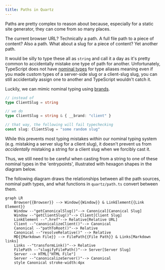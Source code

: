 ```yaml
---
title: Paths in Quartz
---
```


Paths are pretty complex to reason about because, especially for a static site generator, they can come from so many places.

The current browser URL? Technically a path. A full file path to a piece of content? Also a path. What about a slug for a piece of content? Yet another path.

It would be silly to type these all as `string` and call it a day as it's pretty common to accidentally mistake one type of path for another. Unfortunately, TypeScript does not have [nominal types](https://en.wikipedia.org/wiki/Nominal_type_system) for type aliases meaning even if you made custom types of a server-side slug or a client-slug slug, you can still accidentally assign one to another and TypeScript wouldn't catch it.

Luckily, we can mimic nominal typing using [brands](https://www.typescriptlang.org/play#example/nominal-typing).

```typescript
// instead of
type ClientSlug = string

// we do
type ClientSlug = string & { __brand: "client" }

// that way, the following will fail typechecking
const slug: ClientSlug = "some random slug"
```

While this prevents most typing mistakes _within_ our nominal typing system (e.g. mistaking a server slug for a client slug), it doesn't prevent us from _accidentally_ mistaking a string for a client slug when we forcibly cast it.

Thus, we still need to be careful when casting from a string to one of these nominal types in the 'entrypoints', illustrated with hexagon shapes in the diagram below.

The following diagram draws the relationships between all the path sources, nominal path types, and what functions in `quartz/path.ts` convert between them.

```mermaid
graph LR
    Browser{{Browser}} --> Window{{Window}} & LinkElement{{Link Element}}
    Window --"getCanonicalSlug()"--> Canonical[Canonical Slug]
    Window --"getClientSlug()"--> Client[Client Slug]
    LinkElement --".href"--> Relative[Relative URL]
    Client --"canonicalizeClient()"--> Canonical
    Canonical --"pathToRoot()"--> Relative
    Canonical --"resolveRelative()" --> Relative
    MD{{Markdown File}} --> FilePath{{File Path}} & Links[Markdown links]
    Links --"transformLink()"--> Relative
    FilePath --"slugifyFilePath()"--> Server[Server Slug]
    Server --> HTML["HTML File"]
    Server --"canonicalizeServer()"--> Canonical
    style Canonical stroke-width:4px
```
